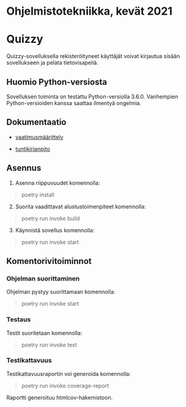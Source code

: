 # Ohjelmistotekniikka, kevät 2021

# Quizzy

Quizzy-sovelluksella rekisteröityneet käyttäjät voivat kirjautua sisään sovellukseen ja pelata tietovisapeliä.

## Huomio Python-versiosta
Sovelluksen toiminta on testattu Python-versiolla 3.6.0. Vanhempien Python-versioiden kanssa saattaa ilmentyä ongelmia.

## Dokumentaatio

- [vaatimusmäärittely](https://github.com/amandahamynen/ot-harjoitustyo/blob/main/dokumentaatio/vaatimusmaarittely.md)

- [tuntikirjanpito](https://github.com/amandahamynen/ot-harjoitustyo/blob/main/dokumentaatio/tuntikirjanpito.md)


## Asennus

1. Asenna riippuvuudet komennolla:

> poetry install

2. Suorita vaadittavat alustustoimenpiteet komennolla:

> poetry run invoke build
 
3. Käynnistä sovellus komennolla:

>poetry run invoke start

## Komentorivitoiminnot

### Ohjelman suorittaminen

Ohjelman pystyy suorittamaan komennolla:

> poetry run invoke start

### Testaus

Testit suoritetaan komennolla:

> poetry run invoke test

### Testikattavuus

Testikattavuusraportin voi generoida komennolla:

> poetry run invoke coverage-report

Raportti generoituu htmlcov-hakemistoon.
